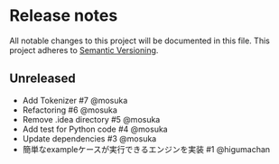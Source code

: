 # Release notes
All notable changes to this project will be documented in this file.
This project adheres to [Semantic Versioning](http://semver.org/).

## Unreleased

- Add Tokenizer #7 @mosuka
- Refactoring #6 @mosuka
- Remove .idea directory #5 @mosuka
- Add test for Python code #4 @mosuka
- Update dependencies #3 @mosuka
- 簡単なexampleケースが実行できるエンジンを実装 #1 @higumachan
